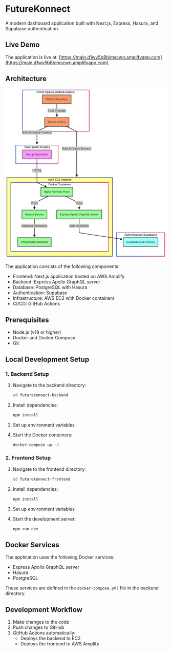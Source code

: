 # FutureKonnect

A modern dashboard application built with Next.js, Express, Hasura, and Supabase authentication.

## Live Demo

The application is live at: [https://main.d1wy5b8bimscwn.amplifyapp.com](https://main.d1wy5b8bimscwn.amplifyapp.com)

## Architecture

![Architecture Diagram](futurekonnect_architecture.png)

The application consists of the following components:
- Frontend: Next.js application hosted on AWS Amplify
- Backend: Express Apollo GraphQL server
- Database: PostgreSQL with Hasura
- Authentication: Supabase
- Infrastructure: AWS EC2 with Docker containers
- CI/CD: GitHub Actions

## Prerequisites

- Node.js (v18 or higher)
- Docker and Docker Compose
- Git

## Local Development Setup

### 1. Backend Setup

1. Navigate to the backend directory:
   ```bash
   cd futurekonnect-backend
   ```

2. Install dependencies:
   ```bash
   npm install
   ```

3. Set up environment variables

4. Start the Docker containers:
   ```bash
   docker-compose up -d
   ```

### 2. Frontend Setup

1. Navigate to the frontend directory:
   ```bash
   cd futurekonnect-frontend
   ```

2. Install dependencies:
   ```bash
   npm install
   ```

3. Set up environment variables

4. Start the development server:
   ```bash
   npm run dev
   ```

## Docker Services

The application uses the following Docker services:
- Express Apollo GraphQL server
- Hasura
- PostgreSQL

These services are defined in the `docker-compose.yml` file in the backend directory.

## Development Workflow

1. Make changes to the code
2. Push changes to GitHub
3. GitHub Actions automatically:
   - Deploys the backend to EC2
   - Deploys the frontend to AWS Amplify
